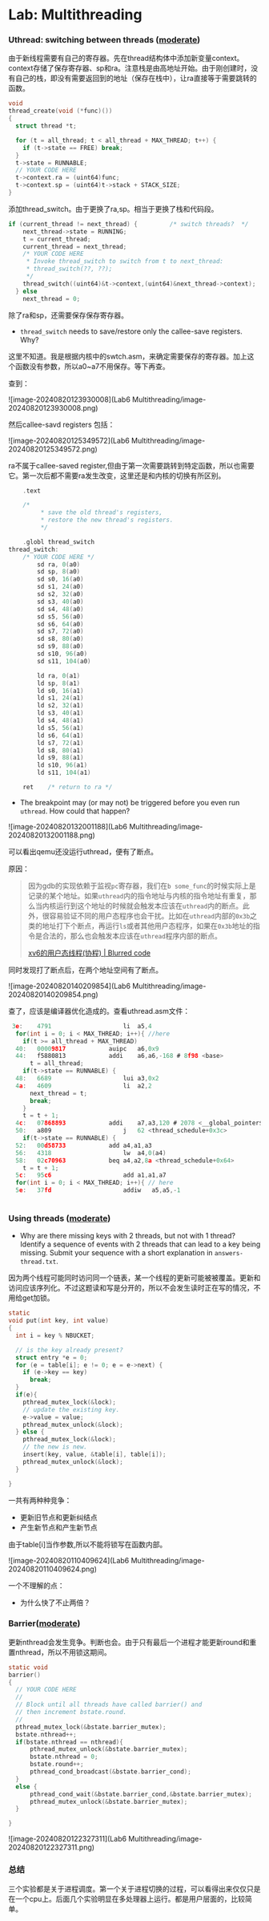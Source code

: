 # Lab: Multithreading

### Uthread: switching between threads ([moderate](https://pdos.csail.mit.edu/6.828/2023/labs/guidance.html))

由于新线程需要有自己的寄存器。先在thread结构体中添加新变量context。context存储了保存寄存器、sp和ra。注意栈是由高地址开始。由于刚创建时，没有自己的栈，即没有需要返回到的地址（保存在栈中），让ra直接等于需要跳转的函数。

```c
void 
thread_create(void (*func)())
{
  struct thread *t;

  for (t = all_thread; t < all_thread + MAX_THREAD; t++) {
    if (t->state == FREE) break;
  }
  t->state = RUNNABLE;
  // YOUR CODE HERE
  t->context.ra = (uint64)func;
  t->context.sp = (uint64)t->stack + STACK_SIZE;
}
```

添加thread_switch。由于更换了ra,sp。相当于更换了栈和代码段。

```c
if (current_thread != next_thread) {         /* switch threads?  */
    next_thread->state = RUNNING;
    t = current_thread;
    current_thread = next_thread;
    /* YOUR CODE HERE
     * Invoke thread_switch to switch from t to next_thread:
     * thread_switch(??, ??);
     */
	thread_switch((uint64)&t->context,(uint64)&next_thread->context);
  } else
    next_thread = 0;
```

除了ra和sp，还需要保存保存寄存器。

- `thread_switch` needs to save/restore only the callee-save registers. Why?

这里不知道。我是根据内核中的swtch.asm，来确定需要保存的寄存器。加上这个函数没有参数，所以a0~a7不用保存。等下再查。

查到：

![image-20240820123930008](Lab6 Multithreading/image-20240820123930008.png)

然后callee-savd registers 包括：

![image-20240820125349572](Lab6 Multithreading/image-20240820125349572.png)

ra不属于callee-saved register,但由于第一次需要跳转到特定函数，所以也需要它。第一次后都不需要ra发生改变，这里还是和内核的切换有所区别。

```c
	.text

	/*
         * save the old thread's registers,
         * restore the new thread's registers.
         */

	.globl thread_switch
thread_switch:
	/* YOUR CODE HERE */
		sd ra, 0(a0)
		sd sp, 8(a0)
        sd s0, 16(a0)
        sd s1, 24(a0)
        sd s2, 32(a0)
        sd s3, 40(a0)
        sd s4, 48(a0)
        sd s5, 56(a0)
        sd s6, 64(a0)
        sd s7, 72(a0)
        sd s8, 80(a0)
        sd s9, 88(a0)
        sd s10, 96(a0)
        sd s11, 104(a0)

		ld ra, 0(a1)
		ld sp, 8(a1)
        ld s0, 16(a1)
        ld s1, 24(a1)
        ld s2, 32(a1)
        ld s3, 40(a1)
        ld s4, 48(a1)
        ld s5, 56(a1)
        ld s6, 64(a1)
        ld s7, 72(a1)
        ld s8, 80(a1)
        ld s9, 88(a1)
        ld s10, 96(a1)
        ld s11, 104(a1)

	ret    /* return to ra */
```

- The breakpoint may (or may not) be triggered before you even run `uthread`. How could that happen?

![image-20240820132001188](Lab6 Multithreading/image-20240820132001188.png)

可以看出qemu还没运行uthread，便有了断点。

原因：

> 因为gdb的实现依赖于监视`pc`寄存器，我们在`b some_func`的时候实际上是记录的某个地址。如果`uthread`内的指令地址与内核的指令地址有重复，那么当内核运行到这个地址的时候就会触发本应该在`uthread`内的断点。此外，很容易验证不同的用户态程序也会干扰。比如在`uthread`内部的`0x3b`之类的地址打下个断点，再运行`ls`或者其他用户态程序，如果在`0x3b`地址的指令是合法的，那么也会触发本应该在`uthread`程序内部的断点。
>
> [xv6的用户态线程(协程) | Blurred code](https://www.blurredcode.com/2021/02/98bbdc4e/)

同时发现打了断点后，在两个地址空间有了断点。

![image-20240820140209854](Lab6 Multithreading/image-20240820140209854.png)

查了，应该是编译器优化造成的。查看uthread.asm文件：

```c
 3e:	4791                	li	a5,4
  for(int i = 0; i < MAX_THREAD; i++){ //here
    if(t >= all_thread + MAX_THREAD)
  40:	00009817          	auipc	a6,0x9
  44:	f5880813          	addi	a6,a6,-168 # 8f98 <base>
      t = all_thread;
    if(t->state == RUNNABLE) {
  48:	6689                	lui	a3,0x2
  4a:	4609                	li	a2,2
      next_thread = t;
      break;
    }
    t = t + 1;
  4c:	07868893          	addi	a7,a3,120 # 2078 <__global_pointer$+0xaef>
  50:	a809                	j	62 <thread_schedule+0x3c>
    if(t->state == RUNNABLE) {
  52:	00d58733          	add	a4,a1,a3
  56:	4318                	lw	a4,0(a4)
  58:	02c70963          	beq	a4,a2,8a <thread_schedule+0x64>
    t = t + 1;
  5c:	95c6                	add	a1,a1,a7
  for(int i = 0; i < MAX_THREAD; i++){ // here
  5e:	37fd                	addiw	a5,a5,-1
  
```

### Using threads ([moderate](https://pdos.csail.mit.edu/6.S081/2023/labs/guidance.html))

- Why are there missing keys with 2 threads, but not with 1 thread? Identify a sequence of events with 2 threads that can lead to a key being missing. Submit your sequence with a short explanation in `answers-thread.txt`.

因为两个线程可能同时访问同一个链表，某一个线程的更新可能被被覆盖。更新和访问应该序列化。不过这题读和写是分开的，所以不会发生读时正在写的情况，不用给get加锁。

```c
static 
void put(int key, int value)
{
  int i = key % NBUCKET;

  // is the key already present?
  struct entry *e = 0;
  for (e = table[i]; e != 0; e = e->next) {
    if (e->key == key)
      break;
  }
  if(e){
	pthread_mutex_lock(&lock);
    // update the existing key.
    e->value = value;
	pthread_mutex_unlock(&lock);
  } else {
	pthread_mutex_lock(&lock);
    // the new is new.
    insert(key, value, &table[i], table[i]);
	pthread_mutex_unlock(&lock);
  }

}
```

一共有两种种竞争：

- 更新旧节点和更新纠结点
- 产生新节点和产生新节点

由于table[i]当作参数,所以不能将锁写在函数内部。

![image-20240820110409624](Lab6 Multithreading/image-20240820110409624.png)

一个不理解的点：

- 为什么快了不止两倍？



### Barrier([moderate](https://pdos.csail.mit.edu/6.S081/2023/labs/guidance.html))

更新nthread会发生竞争。判断也会。由于只有最后一个进程才能更新round和重置nthread，所以不用锁这期间。

```c
static void 
barrier()
{
  // YOUR CODE HERE
  //
  // Block until all threads have called barrier() and
  // then increment bstate.round.
  //
  pthread_mutex_lock(&bstate.barrier_mutex);
  bstate.nthread++;
  if(bstate.nthread == nthread){
	  pthread_mutex_unlock(&bstate.barrier_mutex);
	  bstate.nthread = 0;
	  bstate.round++;
	  pthread_cond_broadcast(&bstate.barrier_cond);
  }
  else {
	  pthread_cond_wait(&bstate.barrier_cond,&bstate.barrier_mutex);
	  pthread_mutex_unlock(&bstate.barrier_mutex);
  }

}
```

![image-20240820122327311](Lab6 Multithreading/image-20240820122327311.png)

### 总结

三个实验都是关于进程调度。第一个关于进程切换的过程，可以看得出来仅仅只是在一个cpu上。后面几个实验明显在多处理器上运行。都是用户层面的，比较简单。